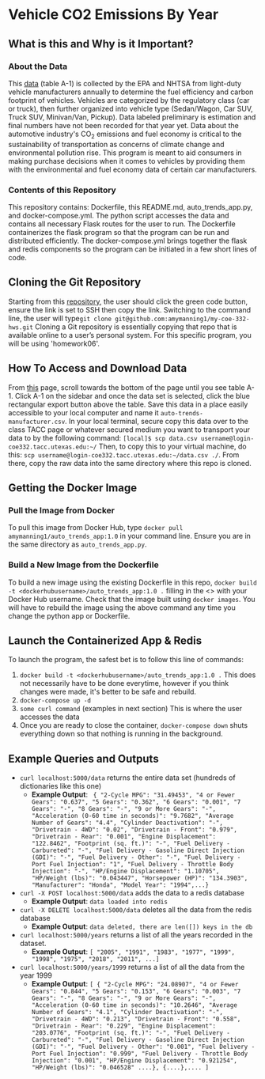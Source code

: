 # Vehicle CO2 Emissions By Year

## What is this and Why is it Important?
### About the Data
This [data](https://www.epa.gov/automotive-trends/explore-automotive-trends-data#DetailedData) (table A-1) is collected by the EPA and NHTSA from light-duty vehicle manufacturers annually to determine the fuel efficiency and carbon footprint of vehicles. Vehicles are categorized by the regulatory class (car or truck), then further organized into vehicle type (Sedan/Wagon, Car SUV, Truck SUV, Minivan/Van, Pickup). Data labeled preliminary is estimation and final numbers have not been recorded for that year yet. Data about the automotive industry's CO<sub>2</sub> emissions and fuel economy is critical to the sustainability of transportation as concerns of climate change and environmental pollution rise. This program is meant to aid consumers in making purchase decisions when it comes to vehicles by providing them with the environmental and fuel economy data of certain car manufacturers. 
### Contents of this Repository
This repository contains: Dockerfile, this README.md, auto_trends_app.py, and docker-compose.yml. The python script accesses the data and contains all necessary Flask routes for the user to run. The Dockerfile containerizes the flask program so that the program can be run and distributed efficiently. The docker-compose.yml brings together the flask and redis components so the program can be initiated in a few short lines of code.  
## Cloning the Git Repository
Starting from this [repository](https://github.com/amymanning1/my-coe-332-hws), the user should click the green code button, ensure
the link is set to SSH then copy the link. Switching to the command line, the
user will type`git clone git@github.com:amymanning1/my-coe-332-hws.git`
Cloning a Git repository is essentially copying that repo that is available online to a user’s personal system. For this specific program, you will be using 'homework06'.
## How To Access and Download Data
From [this](https://www.epa.gov/automotive-trends/explore-automotive-trends-data#DetailedData) page, scroll towards the bottom of the page until you see table A-1. Click A-1 on the sidebar and once the data set is selected, click the blue rectangular export button above the table. Save this data in a place easily accessible to your local computer and name it `auto-trends-manufacturer.csv`. In your local terminal, secure copy this data over to the class TACC page or whatever secured medium you want to transport your data to by the following command: `[local]$ scp data.csv username@login-coe332.tacc.utexas.edu:~/`
Then, to copy this to your virtual machine, do this: `scp username@login-coe332.tacc.utexas.edu:~/data.csv ./`. From there, copy the raw data into the same directory where this repo is cloned.
## Getting the Docker Image
### Pull the Image from Docker
To pull this image from Docker Hub, type `docker pull amymanning1/auto_trends_app:1.0` in your command line. Ensure you are in the same directory as `auto_trends_app.py`.
### Build a New Image from the Dockerfile
To build a new image using the existing Dockerfile in this repo, `docker build -t <dockerhubusername>/auto_trends_app:1.0 .` filling in the <> with your Docker Hub username. Check that the image built using `docker images`. You will have to rebuild the image using the above command any time you change the python app or Dockerfile. 
## Launch the Containerized App & Redis
To launch the program, the safest bet is to follow this line of commands:
1. `docker build -t <dockerhubusername>/auto_trends_app:1.0 .` This does not necessarily have to be done everytime, however if you think changes were made, it's better to be safe and rebuild. 
2. `docker-compose up -d`
3. `some curl command` (examples in next section) This is where the user accesses the data
4. Once you are ready to close the container, `docker-compose down` shuts everything down so that nothing is running in the background. 
## Example Queries and Outputs
* `curl localhost:5000/data` returns the entire data set (hundreds of dictionaries like this one)
	- **Example Output**: ` {
    "2-Cycle MPG": "31.49453",
    "4 or Fewer Gears": "0.637",
    "5 Gears": "0.362",
    "6 Gears": "0.001",
    "7 Gears": "-",
    "8 Gears": "-",
    "9 or More Gears": "-",
    "Acceleration (0-60 time in seconds)": "9.7682",
    "Average Number of Gears": "4.4",
    "Cylinder Deactivation": "-",
    "Drivetrain - 4WD": "0.02",
    "Drivetrain - Front": "0.979",
    "Drivetrain - Rear": "0.001",
    "Engine Displacement": "122.8462",
    "Footprint (sq. ft.)": "-",
    "Fuel Delivery - Carbureted": "-",
    "Fuel Delivery - Gasoline Direct Injection (GDI)": "-",
    "Fuel Delivery - Other": "-",
    "Fuel Delivery - Port Fuel Injection": "1",
    "Fuel Delivery - Throttle Body Injection": "-",
    "HP/Engine Displacement": "1.10705",
    "HP/Weight (lbs)": "0.043447",
    "Horsepower (HP)": "134.3903",
    "Manufacturer": "Honda",
    "Model Year": "1994",...}`  
* `curl -X POST localhost:5000/data` adds the data to a redis database
	- **Example Output**: `data loaded into redis`
* `curl -X DELETE localhost:5000/data` deletes all the data from the redis database
	- **Example Output**: `data deleted, there are len([]) keys in the db`
* `curl localhost:5000/years` returns a list of all the years recorded in the dataset. 
	- **Example Output**: `[
  "2005",
  "1991",
  "1983",
  "1977",
  "1999",
  "1998",
  "1975",
  "2018",
  "2011", ...]`
* `curl localhost:5000/years/1999` returns a list of all the data from the year 1999
	- **Example Output**: `[
  {
    "2-Cycle MPG": "24.08907",
    "4 or Fewer Gears": "0.844",
    "5 Gears": "0.153",
    "6 Gears": "0.003",
    "7 Gears": "-",
    "8 Gears": "-",
    "9 or More Gears": "-",
    "Acceleration (0-60 time in seconds)": "10.2646",
    "Average Number of Gears": "4.1",
    "Cylinder Deactivation": "-",
    "Drivetrain - 4WD": "0.213",
    "Drivetrain - Front": "0.558",
    "Drivetrain - Rear": "0.229",
    "Engine Displacement": "203.0776",
    "Footprint (sq. ft.)": "-",
    "Fuel Delivery - Carbureted": "-",
    "Fuel Delivery - Gasoline Direct Injection (GDI)": "-",
    "Fuel Delivery - Other": "0.001",
    "Fuel Delivery - Port Fuel Injection": "0.999",
    "Fuel Delivery - Throttle Body Injection": "0.001",
    "HP/Engine Displacement": "0.921254",
    "HP/Weight (lbs)": "0.046528" ....}, {....},....
]`   
